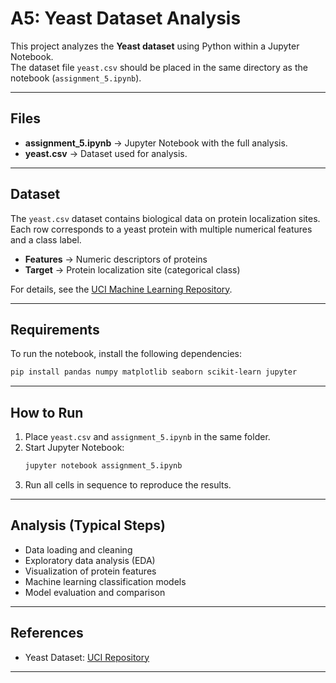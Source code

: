 # A5: Yeast Dataset Analysis

This project analyzes the **Yeast dataset** using Python within a Jupyter Notebook.  
The dataset file `yeast.csv` should be placed in the same directory as the notebook (`assignment_5.ipynb`).

---

## Files
- **assignment_5.ipynb** → Jupyter Notebook with the full analysis.
- **yeast.csv** → Dataset used for analysis.

---

##  Dataset
The `yeast.csv` dataset contains biological data on protein localization sites.  
Each row corresponds to a yeast protein with multiple numerical features and a class label.

- **Features** → Numeric descriptors of proteins  
- **Target** → Protein localization site (categorical class)

For details, see the [UCI Machine Learning Repository](https://archive.ics.uci.edu/ml/datasets/yeast).

---

## Requirements
To run the notebook, install the following dependencies:

```bash
pip install pandas numpy matplotlib seaborn scikit-learn jupyter
```

---

## How to Run
1. Place `yeast.csv` and `assignment_5.ipynb` in the same folder.
2. Start Jupyter Notebook:
   ```bash
   jupyter notebook assignment_5.ipynb
   ```
3. Run all cells in sequence to reproduce the results.

---

## Analysis (Typical Steps)
- Data loading and cleaning  
- Exploratory data analysis (EDA)  
- Visualization of protein features  
- Machine learning classification models  
- Model evaluation and comparison  

---

## References
- Yeast Dataset: [UCI Repository](https://archive.ics.uci.edu/ml/datasets/yeast)

---
